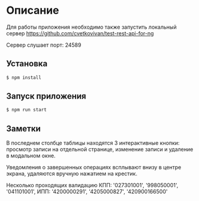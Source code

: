 # Описание

Для работы приложения необходимо также запустить локальный сервер https://github.com/cvetkovivan/test-rest-api-for-ng

Сервер слушает порт: 24589

## Установка

```bash
$ npm install
```

## Запуск приложения

```bash
$ npm run start
```

## Заметки

В последнем столбце таблицы находятся 3 интерактивные кнопки: просмотр записи на отдельной странице, изменение записи и удаление в модальном окне.

Уведомления о завершенных операциях всплывают внизу в центре экрана, удаляются вручную нажатием на крестик.

Несколько проходящих валидацию КПП: '027301001', '998050001', '041101001',
ИПП: '4200000291', '4205000827', '420900166500'
